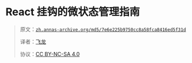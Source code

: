 # React 挂钩的微状态管理指南

> 原文：[`zh.annas-archive.org/md5/7e6e225b9750cc8a58fca8416ed5f31d`](https://zh.annas-archive.org/md5/7e6e225b9750cc8a58fca8416ed5f31d)
> 
> 译者：[飞龙](https://github.com/wizardforcel)
> 
> 协议：[CC BY-NC-SA 4.0](http://creativecommons.org/licenses/by-nc-sa/4.0/)